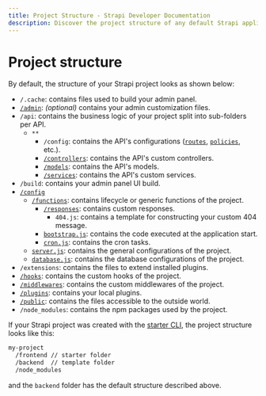 ```yaml
---
title: Project Structure - Strapi Developer Documentation
description: Discover the project structure of any default Strapi application.
---
```


# Project structure

By default, the structure of your Strapi project looks as shown below:

- `/.cache`: contains files used to build your admin panel.
- [`/admin`](/developer-docs/latest/development/admin-customization.md): _(optional)_ contains your admin customization files.
- `/api`: contains the business logic of your project split into sub-folders per API.
  - `**`
    - `/config`: contains the API's configurations ([`routes`](/developer-docs/latest/development/backend-customization.md#routing), [`policies`](/developer-docs/latest/development/backend-customization.md#policies), etc.).
    - [`/controllers`](/developer-docs/latest/development/backend-customization.md#controllers): contains the API's custom controllers.
    - [`/models`](/developer-docs/latest/development/backend-customization.md#models): contains the API's models.
    - [`/services`](/developer-docs/latest/development/backend-customization.md#services): contains the API's custom services.
- `/build`: contains your admin panel UI build.
- [`/config`](/developer-docs/latest/setup-deployment-guides/configurations.md)
  - [`/functions`](/developer-docs/latest/setup-deployment-guides/configurations.md#functions): contains lifecycle or generic functions of the project.
    - [`/responses`](/developer-docs/latest/development/backend-customization.md#requests-responses): contains custom responses.
      - `404.js`: contains a template for constructing your custom 404 message.
    - [`bootstrap.js`](/developer-docs/latest/setup-deployment-guides/configurations.md#bootstrap): contains the code executed at the application start.
    - [`cron.js`](/developer-docs/latest/setup-deployment-guides/configurations.md#cron-tasks): contains the cron tasks.
  - [`server.js`](/developer-docs/latest/setup-deployment-guides/configurations.md#server): contains the general configurations of the project.
  - [`database.js`](/developer-docs/latest/setup-deployment-guides/configurations.md#database): contains the database configurations of the project.
- `/extensions`: contains the files to extend installed plugins.
- [`/hooks`](/developer-docs/latest/setup-deployment-guides/configurations.md#hooks): contains the custom hooks of the project.
- [`/middlewares`](/developer-docs/latest/setup-deployment-guides/configurations.md#middlewares): contains the custom middlewares of the project.
- [`/plugins`](/developer-docs/latest/setup-deployment-guides/configurations.md#plugins): contains your local plugins.
- [`/public`](/developer-docs/latest/setup-deployment-guides/configurations.md#public-assets): contains the files accessible to the outside world.
- `/node_modules`: contains the npm packages used by the project.

If your Strapi project was created with the [starter CLI](/developer-docs/latest/setup-deployment-guides/installation/cli.md#creating-a-project-with-starters), the project structure looks like this:

```sh
my-project
  /frontend // starter folder
  /backend  // template folder
  /node_modules
```

and the `backend` folder has the default structure described above.
